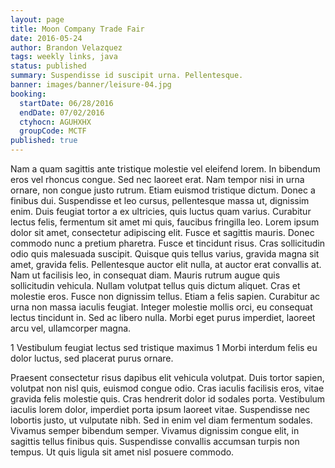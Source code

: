```yaml
---
layout: page
title: Moon Company Trade Fair
date: 2016-05-24
author: Brandon Velazquez
tags: weekly links, java
status: published
summary: Suspendisse id suscipit urna. Pellentesque.
banner: images/banner/leisure-04.jpg
booking:
  startDate: 06/28/2016
  endDate: 07/02/2016
  ctyhocn: AGUHXHX
  groupCode: MCTF
published: true
---
```

Nam a quam sagittis ante tristique molestie vel eleifend lorem. In bibendum eros vel rhoncus congue. Sed nec laoreet erat. Nam tempor nisi in urna ornare, non congue justo rutrum. Etiam euismod tristique dictum. Donec a finibus dui. Suspendisse et leo cursus, pellentesque massa ut, dignissim enim. Duis feugiat tortor a ex ultricies, quis luctus quam varius. Curabitur lectus felis, fermentum sit amet mi quis, faucibus fringilla leo. Lorem ipsum dolor sit amet, consectetur adipiscing elit.
Fusce et sagittis mauris. Donec commodo nunc a pretium pharetra. Fusce et tincidunt risus. Cras sollicitudin odio quis malesuada suscipit. Quisque quis tellus varius, gravida magna sit amet, gravida felis. Pellentesque auctor elit nulla, at auctor erat convallis at. Nam ut facilisis leo, in consequat diam. Mauris rutrum augue quis sollicitudin vehicula. Nullam volutpat tellus quis dictum aliquet. Cras et molestie eros. Fusce non dignissim tellus. Etiam a felis sapien. Curabitur ac urna non massa iaculis feugiat. Integer molestie mollis orci, eu consequat lectus tincidunt in. Sed ac libero nulla. Morbi eget purus imperdiet, laoreet arcu vel, ullamcorper magna.

1 Vestibulum feugiat lectus sed tristique maximus
1 Morbi interdum felis eu dolor luctus, sed placerat purus ornare.

Praesent consectetur risus dapibus elit vehicula volutpat. Duis tortor sapien, volutpat non nisl quis, euismod congue odio. Cras iaculis facilisis eros, vitae gravida felis molestie quis. Cras hendrerit dolor id sodales porta. Vestibulum iaculis lorem dolor, imperdiet porta ipsum laoreet vitae. Suspendisse nec lobortis justo, ut vulputate nibh. Sed in enim vel diam fermentum sodales. Vivamus semper bibendum semper. Vivamus dignissim congue elit, in sagittis tellus finibus quis. Suspendisse convallis accumsan turpis non tempus. Ut quis ligula sit amet nisl posuere commodo.
